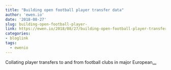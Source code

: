 ```yaml
---
title: "Building open football player transfer data"
author: 'ewen.io'
date: '2018-08-27'
slug: building-open-football-player-
link: https://ewen.io/2018/08/27/building-open-football-player-transfer-data/
categories:
- bloglink
tags:
  - ewenio
---
```


Collating player transfers to and from football clubs in major European[... <i class="fas fa-external-link-alt"></i>](https://ewen.io/2018/08/27/building-open-football-player-transfer-data/)

